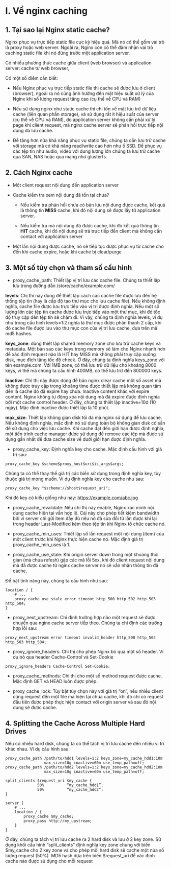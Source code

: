 # I. Về nginx caching

## 1. Tại sao lại Nginx static cache?

Nginx phục vụ trực tiếp static file cực kỳ hiệu quả. Mà nó có thể gồm vai trò là proxy hoặc web server. Ngoài ra, Nginx còn có thể đảm nhận vai trò caching static file khi nó đứng trước một application server.

Có nhiều phương thức cache giữa client (web browser) và application server: cache từ web browser,
 
Có một số điểm cần biết:

- Nếu Nginx phục vụ trực tiếp static file thì cache sẽ được lưu ở client (browser), ngoài ra nó cũng ảnh hưởng đến mặt hiệu suất xử lý của Nginx khi số lượng request tăng cao (cụ thể về CPU và RAM)

- Nếu sử dụng nginx như static cache thì chỉ tốn về mặt lưu trữ dữ liệu cache (liên quan phần storage), và sử dụng rất ít hiệu suất của server (cụ thể về CPU và RAM), do application server không cần phải xử lý page khi client request, mà nginx cache server sẽ phản hồi trực tiếp nội dung đã lưu cache.

- Để tăng hơn nữa khả năng phục vụ static file, chúng ta cần lưu trữ cache với storage mà có khả năng read/write cao hơn như ổ SSD. Để phục vụ các tệp tin như audio, video với dung lượng lớn chúng ta lưu trữ cache qua SAN, NAS hoặc qua mạng như glusterfs.

## 2. Cách Nginx cache

- Một client request nội dung đến application server

- Cache kiểm tra xem nội dung đã tồn tại chưa?

	+ Nếu kiểm tra phản hồi chưa có bản lưu nội dung được cache, kết quả là thông tin **MISS** cache, khi đó nội dung sẽ được lấy từ application server.

	+ Nếu kiểm tra mà nội dung đã được cache, khi đó kết quả thông tin **HIT** cache, khi đó nội dung sẽ trả trực tiếp đến client mà không cần contact với application server

- Một lần nội dung được cache, nó sẽ tiếp tục được phục vụ từ cache cho đến khi cache expire, hoặc khi cache bị clear/purge

## 3. Một số tùy chọn và tham số cấu hình

- proxy_cache_path: Thiết lập vị trí lưu các cache file. Chúng ta thiết lập lưu trong đường dẫn /store/cache/example.com/

**levels**: Chị thì này dùng để thiết lập cách các cache file được lưu đến hệ thống tệp tin (hay là cấp độ tạo thư mục cho lưu cache file). Nếu không định nghĩa, cache file được lưu trực tiếp vào vị trí được định nghĩa. Nếu một số lượng lớn các tệp tin cache được lưu trực tiếp vào một thư mục, khi đó tốc độ truy cập đến tệp tin sẽ chậm đi. Vì vậy, chúng ta định nghĩa levels, ví dụ như trong cấu hình levels=1:2 nghĩa là thư mục được phân thành 2 cấp, khi đó cache file được lưu vào thư mục con của vị trí lưu cache, dựa trên mã md5 hashes.

**keys_zone**: dùng thiết lập shared memory zone cho lưu trữ cache keys và metadata.  Một bản sao các keys trong memory sẽ làm cho Nginx nhanh hơn để xác định request nào là HIT hay MISS mà không phải truy cập xuống disk, mục đích tăng tốc độ check. Ở đây, chúng ta định nghĩa keys_zone với tên example.com. Với 1MB zone, có thể lưu trữ dữ liệu cho khoảng 8000 keys, vì thế mà chúng ta cấu hình 400MB, có thể lưu trữ đến 800000 keys.

**Inactive**: Chỉ thị này được dùng để bảo nginx clear cache một số asset mà không được truy cập trong khoảng time được thiết lập mà không quan tâm đến là cache đó đã expire hay chưa. Inactive content khác với expire content. Nginx không tự động xóa nội dung mà đã expire được định nghĩa bởi một cache control header. Ở đây, chúng ta thiết lập inactive=10d (10 ngày). Mặc định inactive được thiết lập là 10 phút.

**max_size**: Thiết lập không gian disk tối đa mà nginx sử dụng để lưu cache. Nếu không định nghĩa, mặc định nó sử dụng toàn bộ không gian disk có sẵn để sử dụng cho việc lưu cache. Khi cache đạt đến giới hạn được định nghĩa, một tiến trình cache manager được sử dụng để remove các tệp mà được sử dụng gần nhất để đưa cache size về dưới giới hạn được định nghĩa.

- proxy_cache_key: Định nghĩa key cho cache. Mặc định cấu hình với giá trị sau:

`proxy_cache_key $scheme$proxy_host$uri$is_args$args;`

Chúng ta có thể thay thế giá trị các biến sử dụng trong định nghĩa key, tùy thuộc giá trị mong muốn. Ví dụ định nghĩa key cho cache như sau:

`proxy_cache_key "$scheme://$host$request_uri";`

Khi đó key có kiểu giống như này: https://example.com/abc.jpg

- proxy_cache_revalidate: Nếu chỉ thị này enable, Nginx xác minh nội dung cache hiện tại vẫn hợp lệ. Cái này cho phép tiết kiệm bandwidth bởi vì server chỉ gửi item đầy đủ nếu nó đã sửa đổi từ lần được khi lại trong header Last-Modified kèm theo tệp tin khi Nginx tổ chức cache nó.

- proxy_cache_min_uses: Thiết lập số lần request một nội dung (item) của một client trước khi Nginx thực hiện cache nó. Mặc định giá trị proxy_cache_min_uses là 1. 

- proxy_cache_use_stale:  Khi origin server down trong một khoảng thời gian (mà chưa refesh) gặp các mã lỗi 5xx, khi đó client request nội dung mà đã được cache từ nginx cache server nó sẽ vẫn nhận thông tin đã cache.

Để bật tính năng này, chúng ta cấu hình như sau:

```
location / {
    # ...
    proxy_cache_use_stale error timeout http_500 http_502 http_503 http_504;
}
```

- proxy_next_upstream: Chỉ định trường hợp nào một request sẽ được chuyển qua nginx cache server tiếp theo. Chúng ta chỉ định các trường hợp lỗi sau:

`proxy_next_upstream error timeout invalid_header http_500 http_502 http_503 http_504;`

- proxy_ignore_headers: Chỉ thị cho phép Nginx bỏ qua một số header. Ví dụ bỏ qua header Cache-Control và Set-Cookie

`proxy_ignore_headers Cache-Control Set-Cookie;`

- proxy_cache_methods: Chỉ thị cho một số method request được cache. Mặc định GET và HEAD luôn được phép.

- proxy_cache_lock: Tùy bật tùy chọn này với giá trị “on”, nếu nhiều client cùng request đến một file mà hiện tại chưa cache, khi đó chỉ có request đầu tiên được phép thực hiện contact với origin server và sau đó nội dung sẽ được cache.

## 4. Splitting the Cache Across Multiple Hard Drives

Nếu có nhiều hard disk, chúng ta có thể tách vị trí lưu cache đến nhiều vị trí khác nhau. Ví dụ cấu hình sau:

```
proxy_cache_path /path/to/hdd1 levels=1:2 keys_zone=my_cache_hdd1:10m
                 max_size=10g inactive=60m use_temp_path=off;
proxy_cache_path /path/to/hdd2 levels=1:2 keys_zone=my_cache_hdd2:10m
                 max_size=10g inactive=60m use_temp_path=off;

split_clients $request_uri $my_cache {
              50%          “my_cache_hdd1”;
              50%          “my_cache_hdd2”;
}

server {
    # ...
    location / {
        proxy_cache $my_cache;
        proxy_pass http://my_upstream;
    }
}

```

Ở đây, chúng ta tách vị trí lưu cache ra 2 hard disk và lưu ở 2 key zone. Sử dụng khối cấu hình “split_clients” định nghĩa key zone chung với biến $my_cache cho 2 key zone và cho phép mỗi hard disk sẽ cache một nửa số lượng request (50%). MD5 hash dựa trên biến $request_uri để xác định cache nào được sử dụng cho mỗi request
